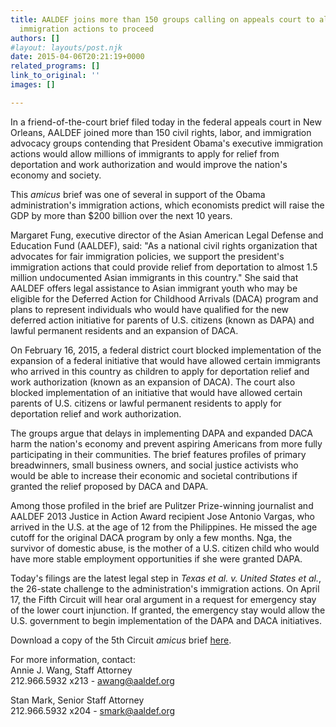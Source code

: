 ```yaml
---
title: AALDEF joins more than 150 groups calling on appeals court to allow President’s
  immigration actions to proceed
authors: []
#layout: layouts/post.njk
date: 2015-04-06T20:21:19+0000
related_programs: []
link_to_original: ''
images: []

---
```

In a friend-of-the-court brief filed today in the federal appeals court in New Orleans, AALDEF joined more than 150 civil rights, labor, and immigration advocacy groups contending that President Obama's executive immigration actions would allow millions of immigrants to apply for relief from deportation and work authorization and would improve the nation's economy and society.   
  
This _amicus_ brief was one of several in support of the Obama administration's immigration actions, which economists predict will raise the GDP by more than $200 billion over the next 10 years.  
  
Margaret Fung, executive director of the Asian American Legal Defense and Education Fund (AALDEF), said: "As a national civil rights organization that advocates for fair immigration policies, we support the president's immigration actions that could provide relief from deportation to almost 1.5 million undocumented Asian immigrants in this country." She said that AALDEF offers legal assistance to Asian immigrant youth who may be eligible for the Deferred Action for Childhood Arrivals (DACA) program and plans to represent individuals who would have qualified for the new deferred action initiative for parents of U.S. citizens (known as DAPA) and lawful permanent residents and an expansion of DACA.  
  
On February 16, 2015, a federal district court blocked implementation of the expansion of a federal initiative that would have allowed certain immigrants who arrived in this country as children to apply for deportation relief and work authorization (known as an expansion of DACA). The court also blocked implementation of an initiative that would have allowed certain parents of U.S. citizens or lawful permanent residents to apply for deportation relief and work authorization.  
  
The groups argue that delays in implementing DAPA and expanded DACA harm the nation's economy and prevent aspiring Americans from more fully participating in their communities. The brief features profiles of primary breadwinners, small business owners, and social justice activists who would be able to increase their economic and societal contributions if granted the relief proposed by DACA and DAPA.  
  
Among those profiled in the brief are Pulitzer Prize-winning journalist and AALDEF 2013 Justice in Action Award recipient Jose Antonio Vargas, who arrived in the U.S. at the age of 12 from the Philippines. He missed the age cutoff for the original DACA program by only a few months. Nga, the survivor of domestic abuse, is the mother of a U.S. citizen child who would have more stable employment opportunities if she were granted DAPA.  
  
Today's filings are the latest legal step in _Texas et al. v. United States et al._, the 26-state challenge to the administration's immigration actions. On April 17, the Fifth Circuit will hear oral argument in a request for emergency stay of the lower court injunction. If granted, the emergency stay would allow the U.S. government to begin implementation of the DAPA and DACA initiatives.  

Download a copy of the 5th Circuit _amicus_ brief [here](/uploads/pdf/TexasAmicusBrief5thCir.PDF).

  
For more information, contact:  
Annie J. Wang, Staff Attorney  
212\.966.5932 x213 - awang@aaldef.org  
  
Stan Mark, Senior Staff Attorney  
212\.966.5932 x204 - smark@aaldef.org  